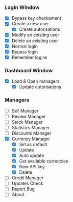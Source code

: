 ### Login Window
- [x] Bypass key checkement
- [x] Create a new user
    - [x] Create autorisations
- [x] Modify an existing user
- [x] Delete an existing user
- [x] Normal login
- [x] Bypass login
- [x] Remember logins
### Dashboard Window
- [x] Load & Open managers
    - [x] Update autorisations
### Managers
- [ ] Sell Manager
- [ ] Review Manager
- [ ] Stock Manager
- [ ] Statistics Manager
- [ ] Discounts Manager
- [x] Currency Manager
    - [x] Set as default
    - [x] Update
    - [x] Auto update
    - [x] Get available currencies
    - [x] New API key
    - [x] Delete
- [ ] Credit Manager
- [ ] Updates Check
- [ ] Report Bug
- [ ] About